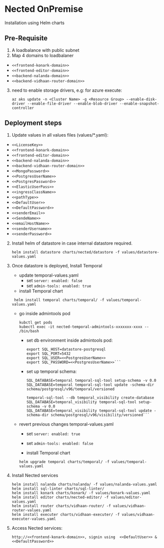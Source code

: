 # Nected OnPremise
Installation using Helm charts

## Pre-Requisite
1. A loadbalance with public subnet
2. Map 4 domains to loadbalaner
  - `<<frontend-konark-domain>>`
  - `<<frontend-editor-domain>>`
  - `<<backend-nalanda-domain>>`
  - `<<backend-vidhaan-router-domain>>`
3. need to enable storage drivers, e.g: for azure execute:
   ```
   az aks update -n <Cluster Name> -g <Resource Group> --enable-disk-driver --enable-file-driver --enable-blob-driver --enable-snapshot-controller
   ```

## Deployment steps
1. Update values in all values files (values/*.yaml):
  - `<<LicenseKey>>`
  - `<<frontend-konark-domain>>`
  - `<<frontend-editor-domain>>`
  - `<<backend-nalanda-domain>>`
  - `<<backend-vidhaan-router-domain>>`
  - `<<MongoPassword>>`
  - `<<PostgresUserName>>`
  - `<<PostgresPassword>>`
  - `<<ElasticUserPass>>`
  - `<<ingressClassName>>`
  - `<<pathType>>`
  - `<<DefaultUser>>`
  - `<<DefaultPassword>>`
  - `<<senderEmail>>`
  - `<<SendeName>>`
  - `<<emailHostName>>`
  - `<<senderUsername>>`
  - `<<senderPassword>>`


2. Install helm of datastore in case internal datastore required.
   ```
   helm install datastore charts/nected/datastore -f values/datastore-values.yaml
   ```

5. Once datastore is deployed, Install Temporal
    - update temporal-values.yaml
      - set `server: enabled: false`
      - set `admin-tools: enabled: true`
   -  install Temporal chart
     ```
      helm install temporal charts/temporal/ -f values/temporal-values.yaml
     ```
    - go inside admintools pod
      ```
      kubctl get pods
      kubectl exec -it nected-temporal-admintools-xxxxxxx-xxxx -- /bin/bash
      ```
      - set db environment inside admintools pod:
        ```export SQL_PLUGIN=postgres
        export SQL_HOST=datastore-postgresql
        export SQL_PORT=5432
        export SQL_USER=<<PostgresUserName>>
        export SQL_PASSWORD=<<PostgresUserName>>```
  
      - set up temporal schema:
        ```temporal-sql-tool --db temporal create-database 
        SQL_DATABASE=temporal temporal-sql-tool setup-schema -v 0.0
        SQL_DATABASE=temporal temporal-sql-tool update -schema-dir schema/postgresql/v96/temporal/versioned
  
        temporal-sql-tool --db temporal_visibility create-database
        SQL_DATABASE=temporal_visibility temporal-sql-tool setup-schema -v 0.0
        SQL_DATABASE=temporal_visibility temporal-sql-tool update -schema-dir schema/postgresql/v96/visibility/versioned```

    - revert previous changes temporal-values.yaml 
      - set `server: enabled: true`
      - set `admin-tools: enabled: false`
      
      -  install Temporal chart
        ```
        helm upgrade temporal charts/temporal/ -f values/temporal-values.yaml
        ````

6. Install Nected services
    ```
    helm install nalanda charts/nalanda/ -f values/nalanda-values.yaml
    helm install sql-linter charts/sql-linter/
    helm install konark charts/konark/ -f values/konark-values.yaml
    helm install editor charts/nected-editor/ -f values/editor-values.yaml
    helm install router charts/vidhaan-router/ -f values/vidhaan-router-values.yaml
    helm install executer charts/vidhaan-executer/ -f values/vidhaan-executer-values.yaml
    ```

7. Access  Nected services:
   ```
   http://<<frontend-konark-domain>>, signin using  <<DefaultUser>> & <<DefaultPassword>>
   ```
